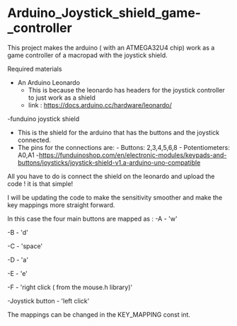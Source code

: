 # Arduino_Joystick_shield_game-_controller
This project makes the arduino ( with an ATMEGA32U4 chip) work as a game controller of a macropad with the joystick shield. 


Required materials 
- An Arduino Leonardo
   - This is because the leonardo has headers for the joystick controller to just work as a shield
   - link : https://docs.arduino.cc/hardware/leonardo/

-funduino joystick shield
   - This is the shield for the arduino that has the buttons and the joystick connected.
   - The pins for the connections are:
           - Buttons: 2,3,4,5,6,8
           - Potentiometers: A0,A1
   -https://funduinoshop.com/en/electronic-modules/keypads-and-buttons/joysticks/joystick-shield-v1.a-arduino-uno-compatible

All you have to do is connect the shield on the leonardo and upload the code ! it is that simple!

I will be updating the code to make the sensitivity smoother and make the key mappings more straight forward.

In this case the four main buttons are mapped as :
-A - 'w'

-B - 'd'

-C - 'space'

-D - 'a'

-E - 'e'

-F - 'right click ( from the mouse.h library)'

-Joystick button - 'left click'

The mappings can be changed in the KEY_MAPPING const int. 


